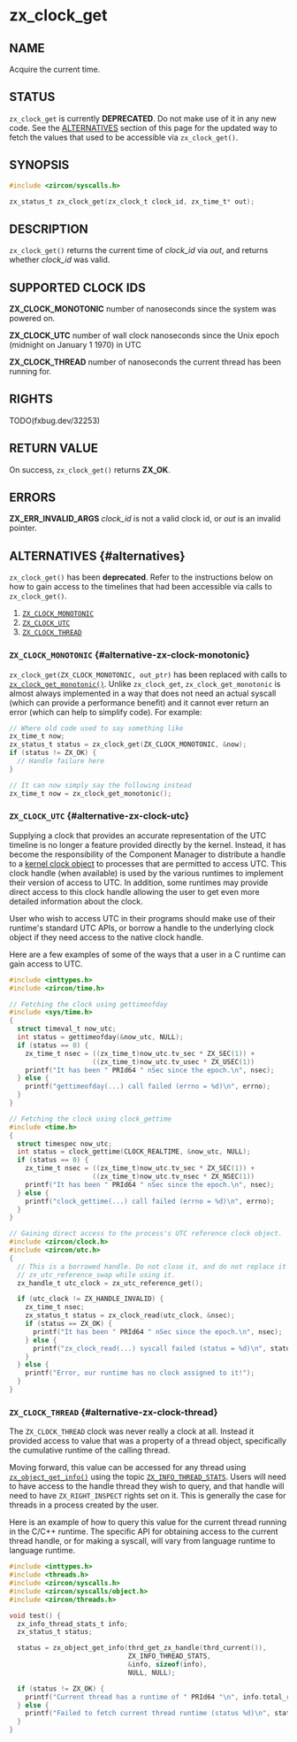 # zx_clock_get

## NAME

<!-- Updated by update-docs-from-fidl, do not edit. -->

Acquire the current time.

## STATUS

`zx_clock_get` is currently **DEPRECATED**. Do not make use of it in any new
code. See the [ALTERNATIVES](#alternatives) section of this page for the
updated way to fetch the values that used to be accessible via
`zx_clock_get()`.

## SYNOPSIS

<!-- Updated by update-docs-from-fidl, do not edit. -->

```c
#include <zircon/syscalls.h>

zx_status_t zx_clock_get(zx_clock_t clock_id, zx_time_t* out);
```

## DESCRIPTION

`zx_clock_get()` returns the current time of *clock_id* via
*out*, and returns whether *clock_id* was valid.

## SUPPORTED CLOCK IDS

**ZX_CLOCK_MONOTONIC** number of nanoseconds since the system was powered on.

**ZX_CLOCK_UTC** number of wall clock nanoseconds since the Unix epoch (midnight on January 1 1970) in UTC

**ZX_CLOCK_THREAD** number of nanoseconds the current thread has been running for.

## RIGHTS

<!-- Updated by update-docs-from-fidl, do not edit. -->

TODO(fxbug.dev/32253)

## RETURN VALUE

On success, `zx_clock_get()` returns **ZX_OK**.

## ERRORS

**ZX_ERR_INVALID_ARGS**  *clock_id* is not a valid clock id, or *out* is an invalid pointer.

## ALTERNATIVES {#alternatives}

`zx_clock_get()` has been **deprecated**. Refer to the instructions below on how
to gain access to the timelines that had been accessible via calls to
`zx_clock_get()`.

1. [`ZX_CLOCK_MONOTONIC`](#alternative-zx-clock-monotonic)
2. [`ZX_CLOCK_UTC`](#alternative-zx-clock-utc)
3. [`ZX_CLOCK_THREAD`](#alternative-zx-clock-thread)

### `ZX_CLOCK_MONOTONIC` {#alternative-zx-clock-monotonic}

`zx_clock_get(ZX_CLOCK_MONOTONIC, out_ptr)` has been replaced with calls to
[`zx_clock_get_monotonic()`](clock_get_monotonic.md). Unlike `zx_clock_get`,
`zx_clock_get_monotonic` is almost always implemented in a way that does not
need an actual syscall (which can provide a performance benefit) and it cannot
ever return an error (which can help to simplify code). For example:

```C
// Where old code used to say something like
zx_time_t now;
zx_status_t status = zx_clock_get(ZX_CLOCK_MONOTONIC, &now);
if (status != ZX_OK) {
  // Handle failure here
}

// It can now simply say the following instead
zx_time_t now = zx_clock_get_monotonic();
```

### `ZX_CLOCK_UTC` {#alternative-zx-clock-utc}

Supplying a clock that provides an accurate representation of the UTC timeline
is no longer a feature provided directly by the kernel. Instead, it
has become the responsibility of the Component Manager to distribute a handle to
a [kernel clock object](../kernel_objects/clock.md) to processes that
are permitted to access UTC. This clock handle (when available) is used by the
various runtimes to implement their version of access to UTC. In addition, some
runtimes may provide direct access to this clock handle allowing the user to get
even more detailed information about the clock.

User who wish to access UTC in their programs should make use of their runtime's
standard UTC APIs, or borrow a handle to the underlying clock object if they
need access to the native clock handle.

Here are a few examples of some of the ways that a user in a C runtime can gain
access to UTC.

```C
#include <inttypes.h>
#include <zircon/time.h>

// Fetching the clock using gettimeofday
#include <sys/time.h>
{
  struct timeval_t now_utc;
  int status = gettimeofday(&now_utc, NULL);
  if (status == 0) {
    zx_time_t nsec = ((zx_time_t)now_utc.tv_sec * ZX_SEC(1)) +
                     ((zx_time_t)now_utc.tv_usec * ZX_USEC(1))
    printf("It has been " PRId64 " nSec since the epoch.\n", nsec);
  } else {
    printf("gettimeofday(...) call failed (errno = %d)\n", errno);
  }
}

// Fetching the clock using clock_gettime
#include <time.h>
{
  struct timespec now_utc;
  int status = clock_gettime(CLOCK_REALTIME, &now_utc, NULL);
  if (status == 0) {
    zx_time_t nsec = ((zx_time_t)now_utc.tv_sec * ZX_SEC(1)) +
                     ((zx_time_t)now_utc.tv_nsec * ZX_NSEC(1))
    printf("It has been " PRId64 " nSec since the epoch.\n", nsec);
  } else {
    printf("clock_gettime(...) call failed (errno = %d)\n", errno);
  }
}

// Gaining direct access to the process's UTC reference clock object.
#include <zircon/clock.h>
#include <zircon/utc.h>
{
  // This is a borrowed handle. Do not close it, and do not replace it using
  // zx_utc_reference_swap while using it.
  zx_handle_t utc_clock = zx_utc_reference_get();

  if (utc_clock != ZX_HANDLE_INVALID) {
    zx_time_t nsec;
    zx_status_t status = zx_clock_read(utc_clock, &nsec);
    if (status == ZX_OK) {
      printf("It has been " PRId64 " nSec since the epoch.\n", nsec);
    } else {
      printf("zx_clock_read(...) syscall failed (status = %d)\n", status);
    }
  } else {
    printf("Error, our runtime has no clock assigned to it!");
  }
}
```

### `ZX_CLOCK_THREAD` {#alternative-zx-clock-thread}

The `ZX_CLOCK_THREAD` clock was never really a clock at all. Instead it
provided access to value that was a property of a thread object, specifically
the cumulative runtime of the calling thread.

Moving forward, this value can be accessed for any thread using
[`zx_object_get_info()`](object_get_info.md) using the topic
[`ZX_INFO_THREAD_STATS`](object_get_info.md#zx-info-thread-stats).
Users will need to have access to the handle thread they wish to query, and that
handle will need to have `ZX_RIGHT_INSPECT` rights set on it. This is generally
the case for threads in a process created by the user.

Here is an example of how to query this value for the current thread running in
the C/C++ runtime. The specific API for obtaining access to the current
thread handle, or for making a syscall, will vary from language runtime to
language runtime.

```C
#include <inttypes.h>
#include <threads.h>
#include <zircon/syscalls.h>
#include <zircon/syscalls/object.h>
#include <zircon/threads.h>

void test() {
  zx_info_thread_stats_t info;
  zx_status_t status;

  status = zx_object_get_info(thrd_get_zx_handle(thrd_current()),
                              ZX_INFO_THREAD_STATS,
                              &info, sizeof(info),
                              NULL, NULL);

  if (status != ZX_OK) {
    printf("Current thread has a runtime of " PRId64 "\n", info.total_runtime);
  } else {
    printf("Failed to fetch current thread runtime (status %d)\n", status);
  }
}

```

<!-- References updated by update-docs-from-fidl, do not edit. -->

[`zx_clock_get_monotonic()`]: clock_get_monotonic.md
[`zx_object_get_info()`]: object_get_info.md
